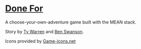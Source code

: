 # [Done For](donefor.bentswanson.com)
A choose-your-own-adventure game built with the MEAN stack.

Story by [Ty Warren](github.com/punkty) and [Ben Swanson](github.com/qwerji).

Icons provided by [Game-icons.net](game-icons.net)
